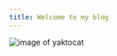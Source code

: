 ```yaml
---
title: Welcome to my blog
---
```

![image of yaktocat](https://bpic.588ku.com/element_origin_min_pic/23/07/11/d32dabe266d10da8b21bd640a2e9b611.jpg!r650)
